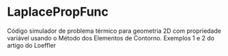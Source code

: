 # LaplacePropFunc
Código simulador de problema térmico para geometria 2D com propriedade variável usando o Método dos Elementos de Contorno. Exemplos 1 e 2 do artigo do Loeffler
